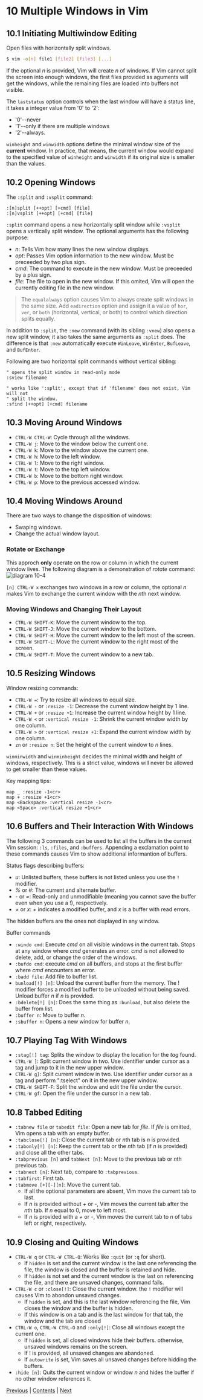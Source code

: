 # 10 Multiple Windows in Vim
## 10.1 Initiating Multiwindow Editing
Open files with horizontally split windows. 

```bash
$ vim -o[n] file1 [file2] [file3] [...]
```

If the optional *n* is provided, Vim will create *n* of windows. If Vim cannot
split the screen into enough windows, the first files provided as aguments will
get the windows, while the remaining files are loaded into buffers not visible.

The `laststatus` option controls when the last window will have a status line,
it takes a integer value from '0' to '2': 
- '0'--never
- '1'--only if there are multiple windows
- '2'--always.

`winheight` and `winwidth` options define the minimal window size of the
**current** window. In practice, that means, the current window would expand to
the specified value of `winheight` and `winwidth` if its original size is
smaller than the values.

## 10.2 Opening Windows
The `:split` and `:vsplit` command:

```
:[n]split [++opt] [+cmd] [file]
:[n]vsplit [++opt] [+cmd] [file]
```

`:split` command opens a new horizontally split window while `:vsplit` opens a
vertically split window. The optional arguments has the following purpose:
- *n*: Tells Vim how many lines the new window displays.
- *opt*: Passes Vim option information to the new window. Must be preceeded by
  two plus sign.
- *cmd*: The command to execute in the new window. Must be preceeded by a plus
  sign.
- *file*: The file to open in the new window. If this omited, Vim will open the
  currently editing file in the new window.

> The `equalalways` option causes Vim to always create split windows in the same
> size. Add `eadirection` option and assign it a value of `hor`, `ver`, or
> `both` (horizontal, vertical, or both) to control which direction splits
> equally.

In addition to `:split`, the `:new` command (with its sibling `:vnew`) also
opens a new split window, it also takes the same arguments as `:split` does. The
difference is that `:new` automatically execute `WinLeave`, `WinEnter`,
`BufLeave`, and `BufEnter`. 

Following are two horizontal split commands without vertical sibling:

```
" opens the split window in read-only mode
:sview filename

" works like ':split', except that if 'filename' does not exist, Vim will not
" split the window.
:sfind [++opt] [+cmd] filename
```

## 10.3 Moving Around Windows
- `CTRL-W CTRL-W`: Cycle through all the windows.
- `CTRL-W j`: Move to the window below the current one.
- `CTRL-W k`: Move to the window above the current one.
- `CTRL-W h`: Move to the left window.
- `CTRL-W l`: Move to the right window.
- `CTRL-W t`: Move to the top left window.
- `CTRL-W b`: Move to the bottom right window.
- `CTRL-W p`: Move to the previous accessed window.

## 10.4 Moving Windows Around
There are two ways to change the disposition of windows:
- Swaping windows.
- Change the actual window layout.

### Rotate or Exchange
This approch **only** operate on the row or column in which the current window
lives. The following diagram is a demonstration of *rotate* command:
![diagram 10-4](../../.static/NoneProgramming/LearningViAndVim/10-4.png)

`[n] CTRL-W x` exchanges two windows in a row or column, the optional *n*
makes Vim to exchange the current window with the *n*th next window.

### Moving Windows and Changing Their Layout
- `CTRL-W SHIFT-K`: Move the current window to the top.
- `CTRL-W SHIFT-J`: Move the current window to the bottom.
- `CTRL-W SHIFT-H`: Move the current window to the left most of the screen.
- `CTRL-W SHIFT-L`: Move the current window to the right most of the screen.
- `CTRL-W SHIFT-T`: Move the current window to a new tab.

## 10.5 Resizing Windows
Window resizing commands:
- `CTRL-W =`: Try to resize all windows to equal size.
- `CTRL-W -` or `:resize -1`: Decrease the current window height by 1 line.
- `CTRL-W +` or `:resize +1`: Increase the current window height by 1 line.
- `CTRL-W <` or `:vertical resize -1`: Shrink the current window width by one
  column.
- `CTRL-W >` or `:vertical resize +1`: Expand the current window width by one
  column.
- `zn` or `:resize n`: Set the height of the current window to *n* lines.

`winminwidth` and `winminheight` decides the minimal width and height of
windows, respectively. This is a strict value, windows will never be allowed to
get smaller than these values.

Key mapping tips:
```
map _ :resize -1<cr>
map + :resize +1<cr>
map <Backspace> :vertical resize -1<cr>
map <Space> :vertical resize +1<cr>
```

## 10.6 Buffers and Their Interaction With Windows
The following 3 commands can be used to list all the buffers in the current Vim
session: `:ls`, `:files`, and `:buffers`. Appending a exclamation point to these
commands causes Vim to show additional informantion of buffers.

Status flags describing buffers:
- *u*: Unlisted buffers, these buffers is not listed unless you use the `!`
  modifier.
- *%* or *#*: The current and alternate buffer.
- *-* or *=*: Read-only and unmodifiable (meaning you cannot save the buffer
  even when you use a !), respectively.
- *+* or *x*: *+* indicates a modified buffer, and *x* is a buffer with read
  errors.

The hidden buffers are the ones not displayed in any window.

Buffer commands
- `:windo cmd`: Execute *cmd* on all visible windows in the current tab. Stops
  at any window where *cmd* generates an error. *cmd* is not allowed to delete,
  add, or change the order of the windows.
- `:bufdo cmd`: execute *cmd* on all buffers, and stops at the first buffer
  where *cmd* encounters an error.
- `:badd file`: Add file to buffer list.
- `bunload[!] [n]`: Unload the current buffer from the memory. The ! modifier
  forces a modified buffer to be unloaded without being saved. Unload buffer *n*
  if *n* is provided.
- `:bdelete[!] [n]`: Does the same thing as `:bunload`, but also delete the
  buffer from list.
- `:buffer n`: Move to buffer *n*.
- `:sbuffer n`: Opens a new window for buffer *n*.

## 10.7 Playing Tag With Windows
- `:stag[!] tag`: Splits the window to display the location for the *tag* found.
- `CTRL-W ]`: Split current window in two. Use identifier under cursor as a tag
  and jump to it in the new upper window.
- `CTRL-W g]`: Split current window in two. Use identifier under cursor as a tag
  and perform ":tselect" on it in the new upper window.
- `CTRL-W SHIFT-F`: Split the window and edit the file under the cursor.
- `CTRL-W gf`: Open the file under the cursor in a new tab.

## 10.8 Tabbed Editing
- `:tabnew file` or `tabedit file`: Open a new tab for *file*. If *file* is
  omitted, Vim opens a tab with an empty buffer.
- `:tabclose[!] [n]`: Close the current tab or *n*th tab is *n* is provided.
- `:tabonly[!] [n]`: Keep the current tab or the *n*th tab (if *n* is provided)
  and close all the other tabs.
- `:tabprevious [n]` and `tabNext [n]`: Move to the previous tab or *n*th
  previous tab.
- `:tabnext [n]`: Next tab, compare to `:tabprevious`.
- `:tabfirst`: First tab.
- `:tabmove [+][-][n]`: Move the current tab.  
    - If all the optional parameters are absent, Vim move the current tab to
      last.
    - If *n* is provided without *+* or *-*, Vim moves the current tab after the
      *n*th tab. If *n* equal to 0, move to left most.
    - If *n* is provided with a *+* or *-*, Vim moves the current tab to *n* of
      tabs left or right, respectively.

## 10.9 Closing and Quiting Windows
- `CTRL-W q` or `CTRL-W CTRL-Q`: Works like `:quit` (or `:q` for short).
    - If `hidden` is set and the current window is the last one referencing the
      file, the window is closed and the buffer is retained and hide.
    - If `hidden` is not set and the current window is the last on referencing
      the file, and there are unsaved changes, command fails.
- `CTRL-W c` or `:close[!]`: Close the current window. the `!` modifier will
  causes Vim to abondon unsaved changes.
    - If `hidden` is set, and this is the last window referencing the file, Vim
      closes the window and the buffer is hidden.
    - If this window is on a tab and is the last window for that tab, the window
      and the tab are closed
- `CTRL-W o`, `CTRL-W CTRL-O` and `:only[!]`: Close all windows except the
  current one.
    - If `hidden` is set, all closed windows hide their buffers. otherwise,
      unsaved windows remains on the screen.
    - If ! is provided, all unsaved changes are abandoned.
    - If `autowrite` is set, Vim saves all unsaved changes before hidding the
      buffers.
- `:hide [n]`: Quits the current window or window *n* and hides the buffer if no
  other window references it.

[Previous](Chapter-9.md) | [Contents](Contents.md) | [Next](Chapter-11.md)
